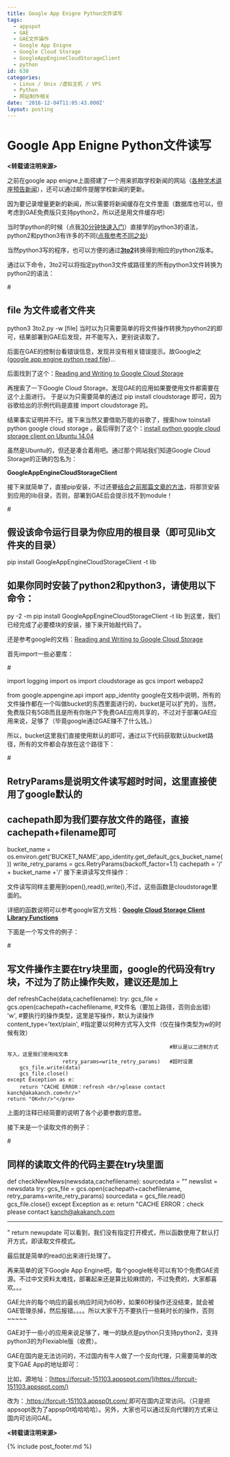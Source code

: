 ```yaml
---
title: Google App Enigne Python文件读写
tags:
  - appspot
  - GAE
  - GAE文件操作
  - Google App Enigne
  - Google Cloud Storage
  - GoogleAppEngineCloudStorageClient
  - python
id: 638
categories:
  - Linux / Unix /虚拟主机 / VPS
  - Python
  - 网站制作相关
date: '2016-12-04T11:05:43.000Z'
layout: posting
---
```


# Google App Enigne Python文件读写

**<转载请注明来源>**

之前在google app enigne上面搭建了一个用来抓取学校新闻的网站（[各种学术讲座预告新闻](https://forcuit-151103.appspot.com/news_xueshu)），还可以通过邮件提醒学校新闻的更新。

因为要记录增量更新的新闻，所以需要将新闻缓存在文件里面（数据库也可以，但考虑到GAE免费版只支持python2，所以还是用文件缓存吧）

当时学python的时候（点我[30分钟快速入门](http://www.cnblogs.com/vamei/archive/2012/09/13/2682778.html)）直接学的python3的语法，python2和python3有许多的不同([点我参考不同之处](http://sebastianraschka.com/Articles/2014_python_2_3_key_diff.html))

当然python3写的程序，也可以方便的通过[**3to2**](https://pypi.python.org/pypi/3to2/1.1.1)转换得到相应的python2版本。

通过以下命令，3to2可以将指定python3文件或路径里的所有python3文件转换为python2的语法：

\#

## file 为文件或者文件夹

python3 3to2.py -w [file] </pre> 当时以为只需要简单的将文件操作转换为python2的即可，结果部署到GAE后发现，并不能写入，更别说读取了。

后面在GAE的控制台看错误信息，发现并没有相关错误提示。故Google之([google app engine python read file](https://www.google.com.hk/search?newwindow=1&amp;safe=strict&amp;q=google+app+engine+python+read+file&amp;oq=Google+App+Engine+&amp;gs_l=serp.3.0.35i39k1j0l9.199.3152.0.4575.12.12.0.0.0.0.344.1898.0j6j2j1.9.0....0...1c.1.64.serp..3.9.1898...0i20k1.cSDLSUneB4s))...

后面找到了这个：[Reading and Writing to Google Cloud Storage](https://cloud.google.com/appengine/docs/python/googlecloudstorageclient/read-write-to-cloud-storage)

再搜索了一下Google Cloud Storage，发现GAE的应用如果要使用文件都需要在这个上面进行。 于是以为只需要简单的通过 pip install cloudstorage 即可，因为谷歌给出的示例代码是直接 import cloudstorage 的。

结果事实证明并不行。接下来当然又要借助万能的谷歌了，搜索how toinstall python google cloud storage 。最后得到了这个：[install python google cloud storage client on Ubuntu 14.04](http://stackoverflow.com/questions/25100031/install-python-google-cloud-storage-client-on-ubuntu-14-04)

虽然是Ubuntu的，但还是凑合着用吧。通过那个网站我们知道Google Cloud Storage的正确的包名为：

**GoogleAppEngineCloudStorageClient**

接下来就简单了，直接pip安装，不过还要[结合之前那篇文章的方法](https://raw.githubusercontent.com/ankanch/blog/master/images/archives/634)，将那货安装到应用的lib目录，否则，部署到GAE后会提示找不到module！

\#

## 假设该命令运行目录为你应用的根目录（即可见lib文件夹的目录）

pip install GoogleAppEngineCloudStorageClient -t lib

## 如果你同时安装了python2和python3，请使用以下命令：

py -2 -m pip install GoogleAppEngineCloudStorageClient -t lib</pre> 到这里，我们已经完成了必要模块的安装，接下来开始敲代码了。

还是参考google的文档：[Reading and Writing to Google Cloud Storage](https://cloud.google.com/appengine/docs/python/googlecloudstorageclient/read-write-to-cloud-storage)

首先import一些必要库：

\#

import logging import os import cloudstorage as gcs import webapp2

from google.appengine.api import app_identity</pre> google在文档中说明，所有的文件操作都在一个叫做bucket的东西里面进行的，bucket是可以扩充的，当然，免费版只有5GB而且是所有你账户下免费GAE应用共享的，不过对于部署GAE应用来说，足够了（毕竟google通过GAE赚不了什么钱。）

所以，bucket这里我们直接使用默认的即可，通过以下代码获取默认bucket路径，所有的文件都会存放在这个路径下：

\#

## RetryParams是说明文件读写超时时间，这里直接使用了google默认的

## cachepath即为我们要存放文件的路径，直接cachepath+filename即可

bucket_name = os.environ.get('BUCKET_NAME',app_identity.get_default_gcs_bucket_name()) write_retry_params = gcs.RetryParams(backoff_factor=1.1) cachepath = '/' + bucket_name +'/'</pre> 接下来讲读写文件操作：

文件读写同样主要用到open(),read(),write(),不过，这些函数是cloudstorage里面的。

详细的函数说明可以参考google官方文档：[**Google Cloud Storage Client Library Functions**](https://cloud.google.com/appengine/docs/python/googlecloudstorageclient/functions#open)

下面是一个写文件的例子：

\#

## 写文件操作主要在try块里面，google的代码没有try块，不过为了防止操作失败，建议还是加上

def refreshCache(data,cachefilename): try: gcs_file = gcs.open(cachepath+cachefilename, \#文件名（要加上路径，否则会出错） 'w', \#要执行的操作类型，这里是写操作，默认为读操作 content_type='text/plain', \#指定要以何种方式写入文件（仅在操作类型为w的时候有效）

```text
                                                     #默认是以二进制方式写入，这里我们使用纯文本
                  retry_params=write_retry_params)   #超时设置
    gcs_file.write(data)
    gcs_file.close()
except Exception as e:
    return "CACHE ERROR：refresh <br/>please contact kanch@akakanch.com<hr/>"
return "OK<hr/>"</pre>
```

上面的注释已经简要的说明了各个必要参数的意思。

接下来是一个读取文件的例子：

\#

## 同样的读取文件的代码主要在try块里面

def checkNewNews(newsdata,cachefilename): sourcedata = "" newslist = newsdata try: gcs_file = gcs.open(cachepath+cachefilename, retry_params=write_retry_params) sourcedata = gcs_file.read() gcs_file.close() except Exception as e: return "CACHE ERROR：check <br/>please contact kanch@akakanch.com<hr/>" return newupdate</pre> 可以看到，我们没有指定打开模式，所以函数使用了默认打开方式，即读取文件模式。

最后就是简单的read()出来进行处理了。

再来简单的说下Google App Engine吧，每个google帐号可以有10个免费GAE资源。不过中文资料太难找，部署起来还是算比较麻烦的，不过免费的，大家都喜欢。。。

GAE允许的每个响应的最长响应时间为60秒，如果60秒操作还没结束，就会被GAE管理杀掉，然后报错。。。。所以大家千万不要执行一些耗时长的操作，否则~~~~~

GAE对于一些小的应用来说足够了，唯一的缺点是python只支持python2，支持python3的为Flexiable版（收费）。

GAE在国内是无法访问的，不过国内有牛人做了一个反向代理，只需要简单的改变下GAE App的地址即可：

比如，源地址：[https://forcuit-151103.appspot.com/](https://forcuit-151103.appspot.com/)

改为：[ https://forcuit-151103.appsp0t.com/ ](https://forcuit-151103.appsp0t.com/)即可在国内正常访问。（只是把appsopt改为了appsp0t哈哈哈哈）。另外，大家也可以通过反向代理的方式来让国内可访问GAE。

**<转载请注明来源>**



{% include post_footer.md %}